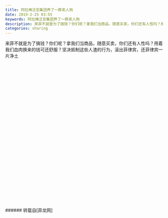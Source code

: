 ```yaml
---
title: 阿拉棒泛亚集团养了一群卖人狗
date: 2019-2-25 03:55
keywords: 阿拉棒泛亚集团养了一群卖人狗
description: 来菲不就是为了搞钱？你们呢？拿我们当商品，随意买卖，你们还有人性吗？用着我们血肉换来的钱可还舒服？坚决抵制这些人渣的行为，滚出菲律宾，还菲律宾一片净土
categories: sharing
---
```

<td class="t_f" id="postmessage_3106455">

来菲不就是为了搞钱？你们呢？拿我们当商品，随意买卖，你们还有人性吗？用着我们血肉换来的钱可还舒服？坚决抵制这些人渣的行为，滚出菲律宾，还菲律宾一片净土<br/>
<img alt="" border="0" class="zoom" data-cf-modified-5cf40c04100d8c8c3b41f40a-="" file="http://www.flw.ph/data/appbyme/upload/image/201902/25/hkD5xbRHWihW.jpg" id="aimg_T24DK" lazyloadthumb="1" onclick="" onmouseover="" src="http://www.flw.ph/data/appbyme/upload/image/201902/25/hkD5xbRHWihW.jpg"/><br/>
<br/>
<img alt="" border="0" class="zoom" data-cf-modified-5cf40c04100d8c8c3b41f40a-="" file="http://www.flw.ph/data/appbyme/upload/image/201902/25/bfl6Hjr2wUqg.jpg" id="aimg_MCDUh" lazyloadthumb="1" onclick="" onmouseover="" src="http://www.flw.ph/data/appbyme/upload/image/201902/25/bfl6Hjr2wUqg.jpg"/><br/>
<br/>
<img alt="" border="0" class="zoom" data-cf-modified-5cf40c04100d8c8c3b41f40a-="" file="http://www.flw.ph/data/appbyme/upload/image/201902/25/O2DV8wF0p3jQ.jpg" id="aimg_KnVrs" lazyloadthumb="1" onclick="" onmouseover="" src="http://www.flw.ph/data/appbyme/upload/image/201902/25/O2DV8wF0p3jQ.jpg"/><br/>
<br/>
<img alt="" border="0" class="zoom" data-cf-modified-5cf40c04100d8c8c3b41f40a-="" file="http://www.flw.ph/data/appbyme/upload/image/201902/25/NCbS6xt3nm7A.jpg" id="aimg_GuS4J" lazyloadthumb="1" onclick="" onmouseover="" src="http://www.flw.ph/data/appbyme/upload/image/201902/25/NCbS6xt3nm7A.jpg"/><br/>
<br/>
<img alt="" border="0" class="zoom" data-cf-modified-5cf40c04100d8c8c3b41f40a-="" file="http://www.flw.ph/data/appbyme/upload/image/201902/25/IIoobMcc10Az.jpg" id="aimg_TKNvz" lazyloadthumb="1" onclick="" onmouseover="" src="http://www.flw.ph/data/appbyme/upload/image/201902/25/IIoobMcc10Az.jpg"/><br/>
<br/>
<img alt="" border="0" class="zoom" data-cf-modified-5cf40c04100d8c8c3b41f40a-="" file="http://www.flw.ph/data/appbyme/upload/image/201902/25/CfExvtIsCiW9.jpg" id="aimg_YBaBb" lazyloadthumb="1" onclick="" onmouseover="" src="http://www.flw.ph/data/appbyme/upload/image/201902/25/CfExvtIsCiW9.jpg"/><br/>
<br/>
<img alt="" border="0" class="zoom" data-cf-modified-5cf40c04100d8c8c3b41f40a-="" file="http://www.flw.ph/data/appbyme/upload/image/201902/25/nsq1oFf6Gz0F.jpg" id="aimg_q61uU" lazyloadthumb="1" onclick="" onmouseover="" src="http://www.flw.ph/data/appbyme/upload/image/201902/25/nsq1oFf6Gz0F.jpg"/><br/>
<br/>
<img alt="" border="0" class="zoom" data-cf-modified-5cf40c04100d8c8c3b41f40a-="" file="http://www.flw.ph/data/appbyme/upload/image/201902/25/uekVvaKvP5Ns.jpg" id="aimg_J8kkk" lazyloadthumb="1" onclick="" onmouseover="" src="http://www.flw.ph/data/appbyme/upload/image/201902/25/uekVvaKvP5Ns.jpg"/><br/>
<br/>
<img alt="" border="0" class="zoom" data-cf-modified-5cf40c04100d8c8c3b41f40a-="" file="http://www.flw.ph/data/appbyme/upload/image/201902/25/MrDSOkXvdHUK.jpg" id="aimg_jo528" lazyloadthumb="1" onclick="" onmouseover="" src="http://www.flw.ph/data/appbyme/upload/image/201902/25/MrDSOkXvdHUK.jpg"/><br/>
<br/>
<img alt="" border="0" class="zoom" data-cf-modified-5cf40c04100d8c8c3b41f40a-="" file="http://www.flw.ph/data/appbyme/upload/image/201902/25/2VCQo3EjtveE.jpg" id="aimg_RXx7y" lazyloadthumb="1" onclick="" onmouseover="" src="http://www.flw.ph/data/appbyme/upload/image/201902/25/2VCQo3EjtveE.jpg"/><br/>
<br/>
<img alt="" border="0" class="zoom" data-cf-modified-5cf40c04100d8c8c3b41f40a-="" file="http://www.flw.ph/data/appbyme/upload/image/201902/25/4CooaWB5zXl2.jpg" id="aimg_NHpHG" lazyloadthumb="1" onclick="" onmouseover="" src="http://www.flw.ph/data/appbyme/upload/image/201902/25/4CooaWB5zXl2.jpg"/><br/>
<br/>
<img alt="" border="0" class="zoom" data-cf-modified-5cf40c04100d8c8c3b41f40a-="" file="http://www.flw.ph/data/appbyme/upload/image/201902/25/BgftXerZtkPa.jpg" id="aimg_dqxXg" lazyloadthumb="1" onclick="" onmouseover="" src="http://www.flw.ph/data/appbyme/upload/image/201902/25/BgftXerZtkPa.jpg"/><br/>
<br/>
<img alt="" border="0" class="zoom" data-cf-modified-5cf40c04100d8c8c3b41f40a-="" file="http://www.flw.ph/data/appbyme/upload/image/201902/25/10ikGaCig9xE.jpg" id="aimg_pwU1X" lazyloadthumb="1" onclick="" onmouseover="" src="http://www.flw.ph/data/appbyme/upload/image/201902/25/10ikGaCig9xE.jpg"/><br/>
<br/>
<img alt="" border="0" class="zoom" data-cf-modified-5cf40c04100d8c8c3b41f40a-="" file="http://www.flw.ph/data/appbyme/upload/image/201902/25/SVSjYB7E3iLF.jpg" id="aimg_ADirE" lazyloadthumb="1" onclick="" onmouseover="" src="http://www.flw.ph/data/appbyme/upload/image/201902/25/SVSjYB7E3iLF.jpg"/><br/>
<br/>
<img alt="" border="0" class="zoom" data-cf-modified-5cf40c04100d8c8c3b41f40a-="" file="http://www.flw.ph/data/appbyme/upload/image/201902/25/88fn7NjEazdb.jpg" id="aimg_A4z6m" lazyloadthumb="1" onclick="" onmouseover="" src="http://www.flw.ph/data/appbyme/upload/image/201902/25/88fn7NjEazdb.jpg"/><br/>
<br/>
<img alt="" border="0" class="zoom" data-cf-modified-5cf40c04100d8c8c3b41f40a-="" file="http://www.flw.ph/data/appbyme/upload/image/201902/25/9TDC9ROt0d4R.jpg" id="aimg_cf6WH" lazyloadthumb="1" onclick="" onmouseover="" src="http://www.flw.ph/data/appbyme/upload/image/201902/25/9TDC9ROt0d4R.jpg"/><br/>
<br/>
<img alt="" border="0" class="zoom" data-cf-modified-5cf40c04100d8c8c3b41f40a-="" file="http://www.flw.ph/data/appbyme/upload/image/201902/25/ddq6Md51YYRw.jpg" id="aimg_iD0o2" lazyloadthumb="1" onclick="" onmouseover="" src="http://www.flw.ph/data/appbyme/upload/image/201902/25/ddq6Md51YYRw.jpg"/><br/>
<br/>
<img alt="" border="0" class="zoom" data-cf-modified-5cf40c04100d8c8c3b41f40a-="" file="http://www.flw.ph/data/appbyme/upload/image/201902/25/XjV55KTPutj9.jpg" id="aimg_fZ6rJ" lazyloadthumb="1" onclick="" onmouseover="" src="http://www.flw.ph/data/appbyme/upload/image/201902/25/XjV55KTPutj9.jpg"/><br/>
<br/>
<img alt="" border="0" class="zoom" data-cf-modified-5cf40c04100d8c8c3b41f40a-="" file="http://www.flw.ph/data/appbyme/upload/image/201902/25/CG7RdON381Wt.jpg" id="aimg_VUxx7" lazyloadthumb="1" onclick="" onmouseover="" src="http://www.flw.ph/data/appbyme/upload/image/201902/25/CG7RdON381Wt.jpg"/><br/>
<br/>
<img alt="" border="0" class="zoom" data-cf-modified-5cf40c04100d8c8c3b41f40a-="" file="http://www.flw.ph/data/appbyme/upload/image/201902/25/emYMPKx1LU5d.jpg" id="aimg_atPZo" lazyloadthumb="1" onclick="" onmouseover="" src="http://www.flw.ph/data/appbyme/upload/image/201902/25/emYMPKx1LU5d.jpg"/><br/>
<br/>
<img alt="" border="0" class="zoom" data-cf-modified-5cf40c04100d8c8c3b41f40a-="" file="http://www.flw.ph/data/appbyme/upload/image/201902/25/UdEHsdgI1Rtp.jpg" id="aimg_xq0OI" lazyloadthumb="1" onclick="" onmouseover="" src="http://www.flw.ph/data/appbyme/upload/image/201902/25/UdEHsdgI1Rtp.jpg"/><br/>
<br/>
<img alt="" border="0" class="zoom" data-cf-modified-5cf40c04100d8c8c3b41f40a-="" file="http://www.flw.ph/data/appbyme/upload/image/201902/25/gqu9RtSdbCT2.jpg" id="aimg_uXffe" lazyloadthumb="1" onclick="" onmouseover="" src="http://www.flw.ph/data/appbyme/upload/image/201902/25/gqu9RtSdbCT2.jpg"/><br/>
<br/>
<img alt="" border="0" class="zoom" data-cf-modified-5cf40c04100d8c8c3b41f40a-="" file="http://www.flw.ph/data/appbyme/upload/image/201902/25/7XpQxVemPnjZ.jpg" id="aimg_Oo7o4" lazyloadthumb="1" onclick="" onmouseover="" src="http://www.flw.ph/data/appbyme/upload/image/201902/25/7XpQxVemPnjZ.jpg"/><br/>
<br/>
<img alt="" border="0" class="zoom" data-cf-modified-5cf40c04100d8c8c3b41f40a-="" file="http://www.flw.ph/data/appbyme/upload/image/201902/25/EGA3AX78M8lO.jpg" id="aimg_rzKRB" lazyloadthumb="1" onclick="" onmouseover="" src="http://www.flw.ph/data/appbyme/upload/image/201902/25/EGA3AX78M8lO.jpg"/><br/>
<br/>
<img alt="" border="0" class="zoom" data-cf-modified-5cf40c04100d8c8c3b41f40a-="" file="http://www.flw.ph/data/appbyme/upload/image/201902/25/Ud6o431g0jon.jpg" id="aimg_SP4jg" lazyloadthumb="1" onclick="" onmouseover="" src="http://www.flw.ph/data/appbyme/upload/image/201902/25/Ud6o431g0jon.jpg"/><br/>
<br/>
<img alt="" border="0" class="zoom" data-cf-modified-5cf40c04100d8c8c3b41f40a-="" file="http://www.flw.ph/data/appbyme/upload/image/201902/25/xXcnFkVRDwdJ.jpg" id="aimg_B33i9" lazyloadthumb="1" onclick="" onmouseover="" src="http://www.flw.ph/data/appbyme/upload/image/201902/25/xXcnFkVRDwdJ.jpg"/><br/>
<br/>
<img alt="" border="0" class="zoom" data-cf-modified-5cf40c04100d8c8c3b41f40a-="" file="http://www.flw.ph/data/appbyme/upload/image/201902/25/cDn3tCpIM61Y.jpg" id="aimg_NXNj5" lazyloadthumb="1" onclick="" onmouseover="" src="http://www.flw.ph/data/appbyme/upload/image/201902/25/cDn3tCpIM61Y.jpg"/><br/>
<br/>
</td>
###### 转载自[菲龙网]